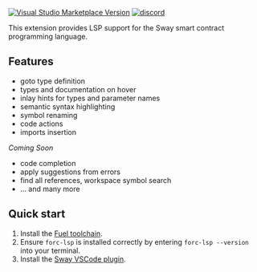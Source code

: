 [![Visual Studio Marketplace Version](https://img.shields.io/visual-studio-marketplace/v/FuelLabs.sway-vscode-plugin)](https://marketplace.visualstudio.com/items?itemName=FuelLabs.sway-vscode-plugin)
[![discord](https://img.shields.io/badge/chat%20on-discord-orange?&logo=discord&logoColor=ffffff&color=7389D8&labelColor=6A7EC2)](https://discord.gg/xfpK4Pe)

This extension provides LSP support for the Sway smart contract programming language.

## Features

- goto type definition 
- types and documentation on hover
- inlay hints for types and parameter names
- semantic syntax highlighting
- symbol renaming
- code actions
- imports insertion


_Coming Soon_
- code completion
- apply suggestions from errors
- find all references, workspace symbol search
- ... and many more

## Quick start

1. Install the [Fuel toolchain](https://fuellabs.github.io/fuelup/master/installation/index.html).
1. Ensure `forc-lsp` is installed correctly by entering `forc-lsp --version` into your terminal.
1. Install the [Sway VSCode plugin](https://marketplace.visualstudio.com/items?itemName=FuelLabs.sway-vscode-plugin).
